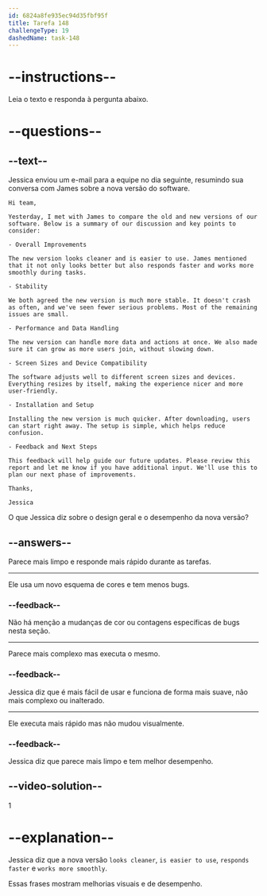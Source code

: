```yaml
---
id: 6824a8fe935ec94d35fbf95f
title: Tarefa 148
challengeType: 19
dashedName: task-148
---
```


<!-- READING -->

# --instructions--

Leia o texto e responda à pergunta abaixo.

# --questions--

## --text--

Jessica enviou um e-mail para a equipe no dia seguinte, resumindo sua conversa com James sobre a nova versão do software.

`Hi team,`

`Yesterday, I met with James to compare the old and new versions of our software. Below is a summary of our discussion and key points to consider:`

`- Overall Improvements`

`The new version looks cleaner and is easier to use. James mentioned that it not only looks better but also responds faster and works more smoothly during tasks.`

`- Stability`

`We both agreed the new version is much more stable. It doesn't crash as often, and we've seen fewer serious problems. Most of the remaining issues are small.`

`- Performance and Data Handling`

`The new version can handle more data and actions at once. We also made sure it can grow as more users join, without slowing down.`

`- Screen Sizes and Device Compatibility`

`The software adjusts well to different screen sizes and devices. Everything resizes by itself, making the experience nicer and more user-friendly.`

`- Installation and Setup`

`Installing the new version is much quicker. After downloading, users can start right away. The setup is simple, which helps reduce confusion.`

`- Feedback and Next Steps`

`This feedback will help guide our future updates. Please review this report and let me know if you have additional input. We'll use this to plan our next phase of improvements.`

`Thanks,`

`Jessica`

O que Jessica diz sobre o design geral e o desempenho da nova versão?

## --answers--

Parece mais limpo e responde mais rápido durante as tarefas.

---

Ele usa um novo esquema de cores e tem menos bugs.

### --feedback--

Não há menção a mudanças de cor ou contagens específicas de bugs nesta seção.

---

Parece mais complexo mas executa o mesmo.

### --feedback--

Jessica diz que é mais fácil de usar e funciona de forma mais suave, não mais complexo ou inalterado.

---

Ele executa mais rápido mas não mudou visualmente.

### --feedback--

Jessica diz que parece mais limpo e tem melhor desempenho.

## --video-solution--

1

# --explanation--

Jessica diz que a nova versão `looks cleaner`, `is easier to use`, `responds faster` e `works more smoothly`.

Essas frases mostram melhorias visuais e de desempenho.
